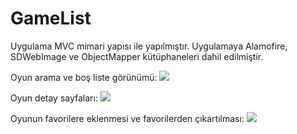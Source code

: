 # GameList

Uygulama MVC mimari yapısı ile yapılmıştır.
Uygulamaya Alamofire, SDWebImage ve ObjectMapper kütüphaneleri dahil edilmiştir.

Oyun arama ve boş liste görünümü:
![](https://media.giphy.com/media/YmBIESIHV4uYmejDTZ/giphy.gif)

Oyun detay sayfaları:
![](https://media.giphy.com/media/lwyGOWBXumss8oGjBB/giphy.gif)

Oyunun favorilere eklenmesi ve favorilerden çıkartılması:
![](https://media.giphy.com/media/r72Tj9xUvdVv15Ow4m/giphy.gif)
